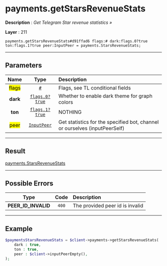 # payments.getStarsRevenueStats

**Description** : *Get Telegram Star revenue statistics »*

**Layer** : 211

```tl
payments.getStarsRevenueStats#d91ffad6 flags:# dark:flags.0?true ton:flags.1?true peer:InputPeer = payments.StarsRevenueStats;
```

---

## Parameters

| Name | Type | Description |
| :---: | :---: | :--- |
| <mark>flags</mark> | [`#`](type/#) | Flags, see TL conditional fields |
| **dark** | [`flags.0?true`](type/true) | Whether to enable dark theme for graph colors |
| **ton** | [`flags.1?true`](type/true) | NOTHING |
| <mark>peer</mark> | [`InputPeer`](type/InputPeer) | Get statistics for the specified bot, channel or ourselves (inputPeerSelf) |

---

## Result

[payments.StarsRevenueStats](type/payments.StarsRevenueStats)

---

## Possible Errors

| Type | Code | Description |
| :---: | :---: | :--- |
| **PEER_ID_INVALID** | `400` | The provided peer id is invalid |

---

## Example

```php
$paymentsStarsRevenueStats = $client->payments->getStarsRevenueStats(
	dark : true,
	ton : true,
	peer : $client->inputPeerEmpty(),
);
```